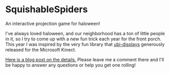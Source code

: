 # SquishableSpiders
An interactive projection game for haloween!

I've always loved haloween, and our neighborhood has a ton of little people in it, so I try to come up with a new fun trick each year for the front porch. This year I was inspired by the very fun library that <a href='https://code.google.com/p/ubidisplays/'>ubi-displays</a> generously released for the Microsoft Kinect.

<a href='http://industriumvita.com/squishable-sidewalk-spiders-kinect-multitouch-interactive-projection/'>Here is a blog post on the details.</a> Please leave me a comment there and I'll be happy to answer any questions or help you get one rolling!